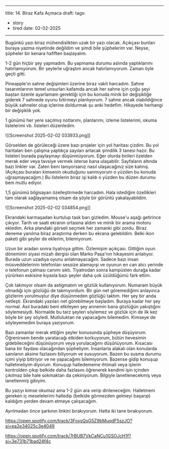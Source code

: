 
---
title:  14. Biraz Kafa Açmaca
draft: 
tags:
  - story
  - tired
date: 02-02-2025
---

Bugünkü yazı biraz mühendislikten uzak bir yazı olacak. Açıkçası bunları buraya yazma niyetinde değildim ve şimdi bile şüphelerim var. Neyse, şüpheler bir kenara hafiften başlayalım. 

1-2 gün hiçbir şey yapmadım. Bu yapmama durumu aslında yaptıklarımı hatırlamıyorum. Bir şeylerle uğraştım ancak hatırlamıyorum. Zaman öyle geçti gitti. 

Pineapple'ın sahne değişimleri üzerine biraz vakit harcadım. Sahne tasarımlarının temel unsurları kafamda ancak her sahne için çoğu şeyi baştan özenle ayarlamam gerektiği için bu konuda minik bir değişikliğe giderek 7 sahnede oyunu bitirmeyi planlıyorum. 7 sahne ancak olabildiğince büyük sahneler olup içlerine doldurmak şu anki hedefim. Hikayede herhangi bir değişiklik yok.


1 günümü her yere saçılmış notlarımı, planlarımı, izleme listelerimi, okuma listelerimi vb. listeleri düzenledim. 

![[Screenshot 2025-02-02 033933.png]]

Görselden de görüleceği üzere bazı projeler için yol haritası çizdim. Bu yol haritaları ben çalışma yaptıkça sayıları artacak şimdilik 3 tanesi hazır. Bu listeleri burada paylaşmayı düşünmüyorum. Eğer olurda birileri özelden merak eder veya tavsiye vermek isterse bana ulaşabilir. Sayfaların altında bazı linkler var. Zaten beni tanıyorsanız nasıl ulaşacağınız size kalmış. (Açıkçası buraları kimsenin okuduğunu sanmıyorum o yüzden bu konuda uğraşmayacağım.) Bu listelerin biraz işi kaldı o yüzden bu düzen durumu beni mutlu ediyor.

1,5 günümü bilgisayarı özelleştirmede harcadım. Hala istediğim özellikleri tam olarak sağlayamamış olsam da şöyle bir görüntü yakalayabildim.

![[Screenshot 2025-02-02 034854.png]]

Ekrandaki karmaşadan kurtulup task barı gizledim. Mouse'u aşağı getirince çıkıyor. Tarih ve saati ekranın ortasına aldım ve minik bir arama motoru ekledim. Arka plandaki görseli seçmek her zamanki gibi zordu. Biraz deneme yanılma biraz araştırma derken bu ekrana gelebildim. Belki ikon paketi gibi şeyler de eklerim, bilemiyorum.

Uzun bir aradan sonra tiyatroya gittim. Özlemişim açıkçası. Gittiğim oyun döneminin siyasi mizah dergisi olan Marko Paşa'nın hikayesini anlatıyor. Burada uzun uzadıya oyunu anlatmayacağım. Sadece bazı insan müsveddelerinin telefonları sessize alamayışı ve oyunun en can alıcı yerinde o telefonun çalması canımı sıktı. Tiyatrodan sonra kampüsten durağa kadar yürürken eskisine kıyasla bazı şeyler daha çok üzüldüğümü fark ettim.

Çok takmıyor olsam da astigmatım ve gözlük kullanıyorum. Numaram büyük olmadığı için gözlüğü de takmıyordum. Bir gün net göremediğimi anlayınca gözlerim yorulmuştur diye düşünmeden gözlüğü taktım. Her şey bir anda netleşti. Ekrandaki yazıları net görebilmeye başladım. Buraya kadar her şey normal. Asıl buradaki beni etkileyen şey annemin bana gözlüğün yakıştığını söylemesiydi. Normalde bu tarz şeyleri söylemez ve gözlük için de ilk kez böyle bir şey söyledi. Mutluluktan ne yapacağımı bilemedim. Kimseye de söyleyemedim buraya yazıyorum. 

Bazı zamanlar merak ettiğim şeyler konusunda şüpheye düşüyorum. Öğrenirsem bende yaratacağı etkiden korkuyorum, bütün hevesimin gidebileceğini düşünüyorum veya yorulacağımı düşünüyorum. Kısacası bana bir faydası olacağından şüpheliyim. İnsanlarla alakalı olan konularda sanılanın aksine fazlasını biliyorum ve susuyorum. Bazen bu susma durumu içimi yiyip bitiriyor ve ne yapacağımı bilemiyorum. Bazense gidip konuşup halletmeliyim diyorum. Konuşup halledememe ihtimali veya işlerin kontrolden çıkıp belkide daha fazlasını öğrenerek kendimi işin içinden çıkılmaz bile hale sokmaktan da çekiniyorum. Bilgiyle lanetlenecekmiş veya lanetlenmiş gibiyim.

Bu yazıyı kimse okumaz ama 1-2 gün ara verip dinleneceğim. Halletmem gereken iç meselelerimi halledip (belkide görmezden gelmeyi başarıp) kaldığım yerden devam etmeye çalışacağım.

Ayrılmadan önce şarkının linkini bırakıyorum. Hatta iki tane bırakıyorum.

https://open.spotify.com/track/3FoxsQsG5Z9bMuqdF5szJO?si=ea2e34025c3e4049

https://open.spotify.com/track/7rBUB7VkCaNCu1GSOJcH1f?si=3e731b71bad24f4c

